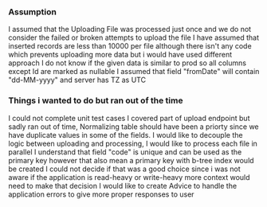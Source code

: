 ### Assumption
I assumed that the Uploading File was processed just once and we do not consider the failed or broken attempts to upload the file
I have assumed that inserted records are less than 10000 per file although there isn't any code which prevents uploading more data but i would have used different approach
I do not know if the given data is similar to prod so all columns except Id are marked as nullable
I assumed that field "fromDate" will contain "dd-MM-yyyy" and server has TZ as UTC

### Things i wanted to do but ran out of the time
I could not complete unit test cases I covered part of upload endpoint but sadly ran out of time,
Normalizing table should have been a priorty since we have duplicate values in some of the fields.
I would like to decouple the logic between uploading and processing,
I would like to process each file in parallel
I understand that field "code" is unique and can be used as the primary key however that also mean a primary key with b-tree index would be created I could not decide if that was a good choice since i was not aware if the application is read-heavy or write-heavy more context would need to make that decision
I would like to create Advice to handle the application errors to give more proper responses to user
